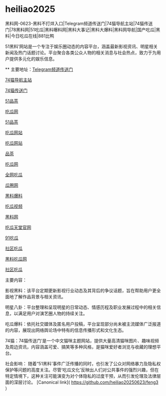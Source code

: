 # heiliao2025
黑料网-0623-黑料不打烊入口|Telegram频道传送门|74猫导航主站|74猫传送门|78黑料网|51吃瓜|黑料曝料网|黑料大事记|黑料大爆料|黑料网导航|国产吃瓜|黑料|今日吃瓜在线|881比鸭

51黑料’网站是一个专注于娱乐圈动态的内容平台，涵盖最新影视资讯、明星相关新闻及热门话题讨论。平台聚合各类公众人物的相关消息与社会热点，致力于为用户提供多元化的娱乐信息。

** 主要地址：<a href="https://74mao.com/">Telegram频道传送门</a>

<a href="https://74mao.com/">74猫导航主站</a>

<a href="https://74mao.com/">74猫传送门</a>

<a href="https://pc5-35.pages.dev/">51品茶</a>

<a href="https://cg1-39.pages.dev/">吃瓜网</a>

<a href="https://pc2-38.pages.dev/">51品茶</a>

<a href="https://cg1-35.pages.dev/">吃瓜网站</a>

<a href="https://cg1-27.pages.dev/">吃瓜网站</a>

<a href="https://pc9-38.pages.dev/">品茶</a>

<a href="https://cg3-38.pages.dev/">吃瓜网</a>

<a href="https://cg4-21.pages.dev/">全网吃瓜</a>

<a href="https://cg6-21.pages.dev/">瓜圈网</a>

<a href="https://cg5-24.pages.dev/">黑料爆料</a>

<a href="https://cg9-07.pages.dev/">吃瓜视频</a>

<a href="https://heiliaowangjin.pages.dev/">黑料网</a>

<a href="https://cg7-34.pages.dev/">吃瓜天堂官网</a>

<a href="https://91chiguazhongxin.pages.dev/">91吃瓜</a>

<a href="https://cg8-37.pages.dev/">社区吃瓜</a>

<a href="https://chiguaqunzhongde.pages.dev/">黑料吃瓜网</a>

<a href="https://cg8-38.pages.dev/">社区吃瓜</a>

主要内容：

影视黑料：该平台定期更新影视行业动态及其背后的争议话题，旨在帮助用户更全面地了解作品背景与相关资讯。

明星八卦：平台整理和呈现明星的日常动态、情感历程及职业发展过程中的相关信息，以满足用户对演艺圈人物的持续关注。

吃瓜爆料：依托社交媒体及匿名用户投稿，平台呈现部分尚未被主流媒体广泛报道的内容，展现出网络舆论场中特有的信息传播形式和文化生态。

74猫：74猫传送门’是一个中文猫咪主题网站，提供大量高清猫咪图片、趣味视频及周边资讯，内容涵盖可爱、搞笑等多种风格，是猫咪爱好者浏览与收藏的理想平台。

社会影响：
随着“51黑料’事件广泛传播的同时，也引发了公众对网络暴力及隐私权保护等问题的高度关注。尽管‘吃瓜文化’反映出人们对公共事件的强烈兴趣，但在特定情境下，这种关注可能演变为对个体隐私的过度干预，从而引发伦理及法律层面的深层讨论。
[Canonical link]( https://github.com/heiliao20250623/feng3 ）
